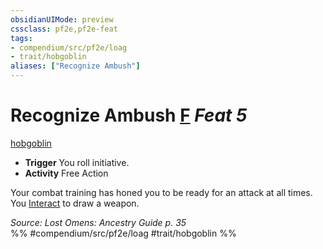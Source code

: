 ```yaml
---
obsidianUIMode: preview
cssclass: pf2e,pf2e-feat
tags:
- compendium/src/pf2e/loag
- trait/hobgoblin
aliases: ["Recognize Ambush"]
---
```

# Recognize Ambush  [F](chapter-9-playing-the-game.md#Actions "Free Action") *Feat 5*  
[hobgoblin](hobgoblin-locg.md "Hobgoblin Ancestry & Heritage Trait")  

- **Trigger** You roll initiative.
- **Activity** Free Action

Your combat training has honed you to be ready for an attack at all times. You [Interact](interact.md) to draw a weapon.

*Source: Lost Omens: Ancestry Guide p. 35*  
%% #compendium/src/pf2e/loag #trait/hobgoblin %%